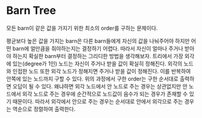 # Barn Tree

모든 barn이 같은 값을 가지기 위한 최소의 order를 구하는 문제이다.

평균보다 높은 값을 가지는 barn은 다른 barn들에게 자신의 값을 나눠주어야 하지만 어떤 barn에 얼만큼을 줘야하는지는 결정하기 어렵다.
따라서 자신이 얼마나 주거나 받아야 하는지 확실한 barn부터 결정하는 그리디한 방법을 생각해보자.
트리에서 가장 외각에 있는(degree가 1인) 노드는 자신이 주거나 받을 값이 확실히 정해진다.
외각의 노드와 인접한 노드 또한 외각 노드가 정해지면 주거나 받을 값이 정해진다.
이를 반복하여 안쪽에 있는 노드까지 구할 수 있다.
위의 과정에서 구한 order는 구한 순서대로 출력하면 오답이 될 수 있다.
왜냐하면 외각 노드에서 안 노드로 주는 경우는 상관없지만 안 노드에서 외각 노드로 주는 경우에 순간적으로 노드값이 음수가 되는 경우가 존재할 수 있기 때문이다.
따라서 외각에서 안으로 주는 경우는 순서대로 안에서 외각으로 주는 경우는 역순으로 정렬하여 출력한다.
